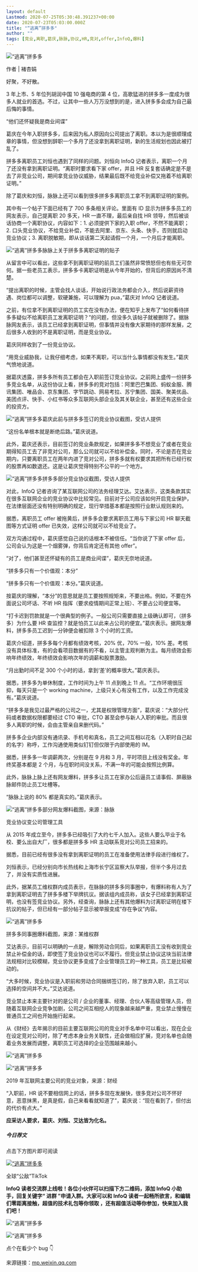 ```yaml
---
layout: default
Lastmod: 2020-07-25T05:30:48.391237+00:00
date: 2020-07-23T05:03:00.000Z
title: "“逃离”拼多多"
author: ""
tags: [竞业,离职,葛庆,脉脉,协议,HR,竞对,offer,InfoQ,爆料]
---
```


![“逃离”拼多多](https://images.weserv.nl/?url=https%3A//img.chainnews.com/material/images/e0fe7228b8d348ee5cd21621838e992d.jpg-article)

作者 | 褚杏娟

好聚，不好散。

3 年上市、5 年位列胡润中国 10 强电商的第 4 位，高歌猛进的拼多多一度成为很多人就业的首选。不过，让其中一些人万万没想到的是，进入拼多多会成为自己最后悔的事情。

“他们还怀疑我是商业间谍”

葛庆在今年入职拼多多，后来因为私人原因向公司提出了离职。本以为是很顺理成章的事情，但没想到辞职一个多月了还没拿到离职证明，新的生活规划也因此被打乱了。

拼多多离职员工刘恒也遇到了同样的问题。刘恒向 InfoQ 记者表示，离职一个月了还没有拿到离职证明。“离职时要求看下家 offer，并且 HR 反复套话确定是不是去了非竞业公司，期间拿竞业协议威胁，结果最后既不给竞业补偿又拖着不给离职证明。”

除了葛庆和刘恒，脉脉上还可以看到很多拼多多离职员工拿不到离职证明的案例。

其中有一个帖子下面已经有了 700 多条相关评论。里面有 ID 显示为拼多多员工的网友表示，自己提离职 20 多天，HR 一直不理，最后亲自找 HR 领导，然后被谈话协商一个离职协议，内容如下：1. 必须提供下家的入职 offer，不然不能离职；2. 口头竞业协议，不给竞业补偿，不能去阿里、京东、头条、快手，否则就启动竞业协议；3. 离职脱敏期，即从谈话第二天起请假一个月，一个月后才能离职。

![“逃离”拼多多](https://images.weserv.nl/?url=https%3A//img.chainnews.com/material/images/ccae060397000cea3a9405a12201d16f.jpg-article)脉脉上关于拼多多离职证明的贴子

从留言中可以看出，这些拿不到离职证明的前员工们虽然非常愤怒但也有些无可奈何。据一些老员工表示，拼多多卡离职证明是从今年开始的，但背后的原因尚不清楚。

“提出离职的时候，主管会找人谈话，开始说行政法务都会介入，然后说薪资待遇、岗位都可以调整，软硬兼施，可以理解为 pua，”葛庆对 InfoQ 记者说道。

之前，有位拿不到离职证明的员工实在没有办法，便在知乎上发布了“如何看待拼多多疑似不给离职员工发离职证明？”的问题，但没多久该帖子就被删除了。据脉脉网友表示，该员工已经拿到离职证明，但事情并没有像大家期待的那样发展，之后很多人收到的不是离职证明，而是竞业协议。

葛庆同样收到了一份竞业协议。

“用竞业威胁我，让我仔细考虑，如果不离职，可以当什么事情都没有发生。”葛庆气愤地说道。

据葛庆透露，拼多多所有员工都会在入职前签订竞业协议。之前网上盛传一份拼多多竞业名单，从这份协议上看，拼多多的竞对包括：阿里巴巴集团、蚂蚁金服、腾讯集团、唯品会、京东集团、字节跳动、网易考拉、苏宁集团、国美、聚美优品、美团点评、快手、小红书等众多互联网头部企业及其关联企业，甚至还有这些企业的投资方。

![“逃离”拼多多](https://images.weserv.nl/?url=https%3A//img.chainnews.com/material/images/bd9e7c65545c76549d26575612db484a.jpg-article)葛庆此前与拼多多签订的竞业协议截图，受访人提供

“这份名单根本就是断绝后路。”葛庆说道。

此外，葛庆还表示，目前签订的竞业条款规定，如果拼多多不想竞业了或者在竞业期得知员工去了非竞对公司，那么公司就可以不给补偿金。同时，不论是否在竞业期内，只要离职员工在两年内进了竞对公司，拼多多就有权要求其把所有已经行权的股票再如数退还。这是让葛庆觉得特别不公平的一个地方。

![“逃离”拼多多](https://images.weserv.nl/?url=https%3A//img.chainnews.com/material/images/89a013b5103b41394fbf8a537f4a96ee.jpg-article)拼多多部分竞业协议截图，受访人提供

对此，InfoQ 记者咨询了某互联网公司的法务经理艾达。艾达表示，这类条款其实在很多互联网企业的竞业协议中比较常见。目前对于公司应该如何开启竞业保护，在法律层面还没有特别明确的规定，现行举措基本都是按照行业默认规则来的。

据悉，离职员工 offer 被拖黄后，拼多多会要求离职员工用与下家公司 HR 聊天截图等方式证明 offer 已失效，这样公司就可以不给竞业了。

双方沟通过程中，葛庆感觉自己说的话根本不被信任。“当你说了下家 offer 后，公司会认为这是一个烟雾弹，你背后肯定还有其他 offer”。

“对了，他们甚至还怀疑有的员工是商业间谍”，葛庆无奈地说道。

“拼多多只有一个价值观：本分”

“拼多多只有一个价值观：本分。”葛庆说道。

按葛庆的理解，“本分”的意思就是员工要按照规矩来，不要出格。例如，不要在外面说公司坏话、不听 HR 指挥（要求疫情期间正常上班）、不要占公司便宜等。

“打卡迟到罚款就是一个很典型的例子。一般公司只需要直接上级确认即可，（拼多多）为什么要 HR 查监控？就是怕员工以此来占公司的便宜。”葛庆表示。据网友爆料，拼多多员工迟到一分钟便会被扣除 3 个小时的工资。

葛庆介绍道，拼多多每个月都有绩效考核，20% 优，70% 一般，10% 差。考核没有具体标准，有的会看项目数据有的不看，以主管主观判断为主。每月绩效会影响年终绩效，年终绩效会影响次年的调薪和股票激励。

“月出勤时间不足 300 个小时的话，拿到‘差’的概率很大。”葛庆表示。

据悉，拼多多为单休制度，工作时间为上午 11 点到晚上 11 点。“工作环境很压抑，每天只是一个 working machine，上级只关心有没有工作，以及工作完成没有。”葛庆说道。

“拼多多是我见过最严格的公司之一，尤其是权限管理方面”，葛庆说：“大部分代码或者数据权限都要经过 CTO 审批，CTO 甚至会参与新人入职的审批。而且很多人离职的时候，会由主管亲自来删代码。”

拼多多企业内部没有通讯录、手机号和真名，员工之间互相以花名（入职时自己起的名字）称呼，工作沟通使用类似钉钉但仅限于内部使用的 IM。

据悉，拼多多一年调薪两次，分别是在 9 月和 3 月，平时项目上线没有奖金。年终奖基本都是 2 个月，与在职时间没关系，不满一年的可能会按照比例算。

此外，脉脉上脉上还有网友爆料，拼多多让员工在家办公后逼员工请事假、屏蔽脉脉邮件防止员工吐槽等。

“脉脉上说的 80% 都是真实的。”葛庆表示。

![“逃离”拼多多](https://images.weserv.nl/?url=https%3A//img.chainnews.com/material/images/eb3897f527b59c1637d5d591d3fb1814.jpg-article)部分网友爆料截图，来源：脉脉

竞业协议变公司管理工具

从 2015 年成立至今，拼多多已经吸引了大约七千人加入。这些人要么毕业于名校、要么出自大厂，很多都是拼多多 HR 主动联系竞对公司员工招来的。

据悉，目前已经有很多没有拿到离职证明的员工在准备使用法律手段进行维权了。

刘恒表示，已经分别向市长热线和上海市长宁区监察大队举报，但半个多月过去了，并没有实质性进展。

此外，据某员工维权群内成员表示，在脉脉的拼多多同事圈中，有爆料称有人为了拿到离职证明去了拼多多楼下举牌抗议。据该组内成员称，该女子已经拿到离职证明，也没有签竞业协议。另外，经查询，脉脉上还有其他爆料为讨离职证明在楼下抗议的帖子，但已经有一部分帖子显示被举报变成“存在争议”内容。

![“逃离”拼多多](https://images.weserv.nl/?url=https%3A//img.chainnews.com/material/images/c4543beafd727e24e3153acd6debf4fe.jpg-article)

拼多多同事圈爆料截图，来源：某维权群

艾达表示，目前可以明确的一点是，解除劳动合同后，如果离职员工没有收到竞业禁止补偿金的话，即使签了竞业协议也可以不履行。但竞业禁止协议这块当前法律法规相对比较模糊，竞业协议更多变成了企业管理员工的一种工具，员工是比较被动的。

“大多时候，竞业协议是入职前和劳动合同捆绑签订的，除了放弃入职，员工可以选择的空间并不大。”艾达说道。

竞业禁止本来主要针对的是公司 / 企业的董事、经理、合伙人等高级管理人员，但随着互联网企业竞争加剧，公司之间互相挖人的现象越来越严重，竞业禁止慢慢在普通员工之间也开始施行起来。

从《财经》去年揭示的目前主要互联网公司的竞业对手名单中可以看出，现在企业在设定竞对公司时，除了考虑本身业务关联性，还会做相应扩展，竞对名单也会随着业务发展而调整，离职员工可选择的企业范围越来越小。

![“逃离”拼多多](https://images.weserv.nl/?url=https%3A//img.chainnews.com/material/images/9480d5cf92373baf6972090edb9430e5.jpg-article)

![“逃离”拼多多](https://images.weserv.nl/?url=https%3A//img.chainnews.com/material/images/d1b1d576a360399fd39f9aa8fafc7bbe.jpg-article)

2019 年互联网主要公司的竞业对象，来源：财经

“入职前，HR 说不要相信网上的话，拼多多现在发展快，很多竞对公司不怀好意，恶意抹黑，是真是假，自己来看看就知道了”，葛庆说：“现在看到了，但付出的代价有点大。”

**应采访人要求，葛庆、刘恒、艾达皆为化名。**

##### 今日荐文

点击下方图片即可阅读

[![“逃离”拼多多](https://images.weserv.nl/?url=https%3A//img.chainnews.com/material/images/9f4591c1e7492fbc72e6bb441369d30f.jpg-article)](https://mp.weixin.qq.com/s?__biz=MjM5MDE0Mjc4MA==&mid=2651035210&idx=1&sn=c81f201c38bbe4e8917d4c17ee4ca35a&chksm=bdbe6e198ac9e70fb84f008e968962b11d75be83dccf06f3b4e4a09ef5f128ef6dd052764dc0&token=354801757&lang=zh_CN&scene=21#wechat_redirect)

全球“公敌”TikTok

**InfoQ 读者交流群上线啦！各位小伙伴可以扫描下方二维码，添加 InfoQ 小助手，回复关键字“ 进群 ”申请入群。大家可以和 InfoQ 读者一起畅所欲言，和编辑们零距离接触，超值的技术礼包等你领取 ，还有超值活动等你参加，快来加入我们吧！**

![“逃离”拼多多](https://images.weserv.nl/?url=https%3A//img.chainnews.com/material/images/0dc09491fd0683a7b9aed577c6961b46.jpg-article)

![“逃离”拼多多](https://images.weserv.nl/?url=https%3A//img.chainnews.com/material/images/93a6e30a75e8e663d639c54513765ef5.jpg-article)

点个在看少个 bug 👇

来源链接：[mp.weixin.qq.com](https://mp.weixin.qq.com/s?__biz=MjM5MDE0Mjc4MA==&mid=2651035361&idx=1&sn=909830cdc50c88c10a7dcec0ee51b5c9&chksm=bdbe6eb28ac9e7a4cd32987e4f9451cc8bc3c8a4089044694771988e53d9b6920c88b10c5b5b&scene=0&xtrack=1)


